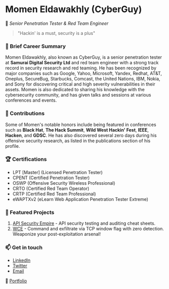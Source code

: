 # Momen Eldawakhly (CyberGuy)

🔐 _Senior Penetration Tester & Red Team Engineer_

> "Hackin' is a must, security is a plus"

### 📜 Brief Career Summary
Momen Eldawakhly, also known as CyberGuy, is a senior penetration tester at **Samurai Digital Security Ltd** and red team engineer with a strong track record in security research and red teaming. He has been recognized by major companies such as Google, Yahoo, Microsoft, Yandex, Redhat, AT&T, Oneplus, SecureBug, Starbucks, Comcast, the United Nations, IBM, Nokia, and Sony for discovering critical and high severity vulnerabilities in their assets. Momen is also dedicated to sharing his knowledge with the cybersecurity community, and has given talks and sessions at various conferences and events.

### 🥇 Contributions
Some of Momen's notable honors include being featured in conferences such as **Black Hat**, **The Hack Summit**, **Wild West Hackin' Fest**, **IEEE**, **Hacken**, and **GDSC**. He has also discovered several zero days during his offensive security research, as listed in the publications section of his profile.

### 🏆 Certifications
- LPT [Master] (Licensed Penetration Tester)
- CPENT (Certified Penetration Tester)
- OSWP (Offensive Security Wireless Professional)
- CRTO (Certified Red Team Operator)
- CRTP (Certified Red Team Professional)
- eWAPTXv2 (eLearn Web Application Penetration Tester Extreme)

### 🌟 Featured Projects
1. [API Security Empire](https://github.com/Cyber-Guy1/API-SecurityEmpire) - API security testing and auditing cheat sheets.
2. [WCE](https://github.com/Cyber-Guy1/WCE) - Command and exfiltrate via TCP window flag with zero detection. Weaponize your post-exploitation arsenal!


### 📫 Get in touch
- [LinkedIn](https://www.linkedin.com/in/momen-eldawakhly-3b6250204/)
- [Twitter](https://twitter.com/theCyberGuy0)
- [Email](mailto:momeneldawakhly@gmail.com)

🔗 [Portfolio](https://cyber-guy.gitbook.io/cyber-guys-blog/)
